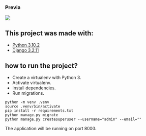 ### Previa

<img src="git/demo.png?raw=true"/> 
 
## This project was made with:

* [Python 3.10.2](https://www.python.org/)
* [Django 3.2.11](https://www.djangoproject.com/)  

## how to run the project?

* Create a virtualenv with Python 3.
* Activate virtualenv.
* Install dependencies.
* Run migrations.

```
python -m venv .venv
source .venv/bin/activate
pip install -r requirements.txt
python manage.py migrate
python manage.py createsuperuser --username="admin" --email=""
```

The application will be running on port 8000.
